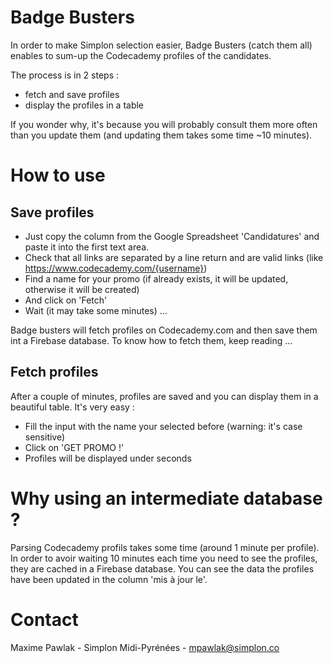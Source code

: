 # Badge Busters
In order to make Simplon selection easier, Badge Busters (catch them all) enables to sum-up the Codecademy profiles of the candidates.

The process is in 2 steps : 
* fetch and save profiles
* display the profiles in a table

If you wonder why, it's because you will probably consult them more often than you update them (and updating them takes some time ~10 minutes).


# How to use

## Save profiles
* Just copy the column from the Google Spreadsheet 'Candidatures' and paste it into the first text area.
* Check that all links are separated by a line return and are valid links (like https://www.codecademy.com/{username})
* Find a name for your promo (if already exists, it will be updated, otherwise it will be created)
* And click on 'Fetch'
* Wait (it may take some minutes) ...

Badge busters will fetch profiles on Codecademy.com and then save them int a Firebase database. To know how to fetch them, keep reading ...


## Fetch profiles
After a couple of minutes, profiles are saved and you can display them in a beautiful table. It's very easy : 
* Fill the input with the name your selected before (warning: it's case sensitive)
* Click on 'GET PROMO !'
* Profiles will be displayed under seconds


# Why using an intermediate database ?
Parsing Codecademy profils takes some time (around 1 minute per profile). In order to avoir waiting 10 minutes each time you need to see the profiles, they are cached in a Firebase database. You can see the data the profiles have been updated in the column 'mis à jour le'.


# Contact
Maxime Pawlak - Simplon Midi-Pyrénées - mpawlak@simplon.co